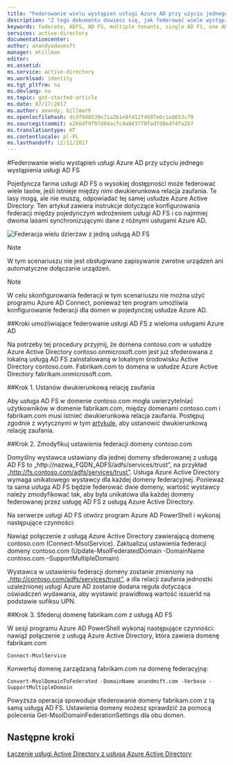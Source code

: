 ```yaml
---
title: "Federowanie wielu wystąpień usługi Azure AD przy użyciu jednego wystąpienia usługi AD FS | Microsoft Docs"
description: "Z tego dokumentu dowiesz się, jak federować wiele wystąpień usługi Azure AD przy użyciu jednego wystąpienia usługi AD FS."
keywords: federate, ADFS, AD FS, multiple tenants, single AD FS, one ADFS, multi-tenant federation, multi-forest adfs, aad connect, federation, cross-tenant federation
services: active-directory
documentationcenter: 
author: anandyadavmsft
manager: mtillman
editor: 
ms.assetid: 
ms.service: active-directory
ms.workload: identity
ms.tgt_pltfrm: na
ms.devlang: na
ms.topic: get-started-article
ms.date: 07/17/2017
ms.author: anandy; billmath
ms.openlocfilehash: dcdf9d0539e71a2b1e9fd12f4b97e6c1e8653c79
ms.sourcegitcommit: e266df9f97d04acfc4a843770fadfd8edf4fa2b7
ms.translationtype: HT
ms.contentlocale: pl-PL
ms.lasthandoff: 12/11/2017
---
```

#<a name="federate-multiple-instances-of-azure-ad-with-single-instance-of-ad-fs"></a>Federowanie wielu wystąpień usługi Azure AD przy użyciu jednego wystąpienia usługi AD FS

Pojedyncza farma usługi AD FS o wysokiej dostępności może federować wiele lasów, jeśli istnieje między nimi dwukierunkowa relacja zaufania. Te lasy mogą, ale nie muszą, odpowiadać tej samej usłudze Azure Active Directory. Ten artykuł zawiera instrukcje dotyczące konfigurowania federacji między pojedynczym wdrożeniem usługi AD FS i co najmniej dwoma lasami synchronizującymi dane z różnymi usługami Azure AD.

![Federacja wielu dzierżaw z jedną usługą AD FS](media/active-directory-aadconnectfed-single-adfs-multitenant-federation/concept.png)
 
> [!NOTE]
> W tym scenariuszu nie jest obsługiwane zapisywanie zwrotne urządzeń ani automatyczne dołączanie urządzeń.

> [!NOTE]
> W celu skonfigurowania federacji w tym scenariuszu nie można użyć programu Azure AD Connect, ponieważ ten program umożliwia konfigurowanie federacji dla domen w pojedynczej usłudze Azure AD.

##<a name="steps-for-federating-ad-fs-with-multiple-azure-ad"></a>Kroki umożliwiające federowanie usługi AD FS z wieloma usługami Azure AD

Na potrzeby tej procedury przyjmij, że domena contoso.com w usłudze Azure Active Directory contoso.onmicrosoft.com jest już sfederowana z lokalną usługą AD FS zainstalowaną w lokalnym środowisku Active Directory contoso.com. Fabrikam.com to domena w usłudze Azure Active Directory fabrikam.onmicrosoft.com.

##<a name="step-1-establish-a-two-way-trust"></a>Krok 1. Ustanów dwukierunkową relację zaufania
 
Aby usługa AD FS w domenie contoso.com mogła uwierzytelniać użytkowników w domenie fabrikam.com, między domenami contoso.com i fabrikam.com musi istnieć dwukierunkowa relacja zaufania. Postępuj zgodnie z wytycznymi w tym [artykule](https://technet.microsoft.com/library/cc816590.aspx), aby ustanowić dwukierunkową relację zaufania.
 
##<a name="step-2-modify-contosocom-federation-settings"></a>Krok 2. Zmodyfikuj ustawienia federacji domeny contoso.com 
 
Domyślny wystawca ustawiany dla jednej domeny sfederowanej z usługą AD FS to „http://nazwa_FQDN_ADFS/adfs/services/trust”, na przykład „http://fs.contoso.com/adfs/services/trust”. Usługa Azure Active Directory wymaga unikatowego wystawcy dla każdej domeny federacyjnej. Ponieważ ta sama usługa AD FS będzie federować dwie domeny, wartość wystawcy należy zmodyfikować tak, aby była unikatowa dla każdej domeny federowanej przez usługę AD FS z usługą Azure Active Directory. 
 
Na serwerze usługi AD FS otwórz program Azure AD PowerShell i wykonaj następujące czynności:
 
Nawiąż połączenie z usługą Azure Active Directory zawierającą domenę contoso.com (Connect-MsolService). Zaktualizuj ustawienia federacji domeny contoso.com (Update-MsolFederatedDomain -DomainName contoso.com –SupportMultipleDomain)
 
Wystawca w ustawieniu federacji domeny zostanie zmieniony na „http://contoso.com/adfs/services/trust”, a dla relacji zaufania jednostki uzależnionej usługi Azure AD zostanie dodana reguła dotycząca oświadczeń wydawania, aby wystawić prawidłową wartość issuerId na podstawie sufiksu UPN.
 
##<a name="step-3-federate-fabrikamcom-with-ad-fs"></a>Krok 3. Sfederuj domenę fabrikam.com z usługą AD FS
 
W sesji programu Azure AD PowerShell wykonaj następujące czynności: nawiąż połączenie z usługą Azure Active Directory, która zawiera domenę fabrikam.com

    Connect-MsolService
Konwertuj domenę zarządzaną fabrikam.com na domenę federacyjną:

    Convert-MsolDomainToFederated -DomainName anandmsft.com -Verbose -SupportMultipleDomain
 
Powyższa operacja spowoduje sfederowanie domeny fabrikam.com z tą samą usługą AD FS. Ustawienia domeny możesz sprawdzić za pomocą polecenia Get-MsolDomainFederationSettings dla obu domen.

## <a name="next-steps"></a>Następne kroki
[Łączenie usługi Active Directory z usługą Azure Active Directory](active-directory-aadconnect.md)
